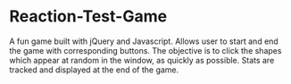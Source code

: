 # Reaction-Test-Game
A fun game built with jQuery and Javascript. Allows user to start and end the game with corresponding buttons. The objective is to click the shapes which appear at random in the window, as quickly as possible. Stats are tracked and displayed at the end of the game.
